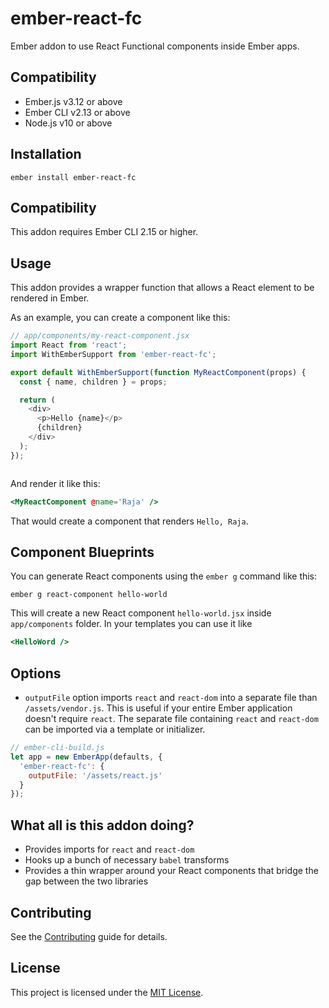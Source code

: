ember-react-fc
==============================================================================

Ember addon to use React Functional components inside Ember apps.


Compatibility
------------------------------------------------------------------------------

* Ember.js v3.12 or above
* Ember CLI v2.13 or above
* Node.js v10 or above


Installation
------------------------------------------------------------------------------

```
ember install ember-react-fc
```

Compatibility
------------------------------------------------------------------------------

This addon requires Ember CLI 2.15 or higher.

Usage
------------------------------------------------------------------------------

This addon provides a wrapper function that allows a React element to be rendered in Ember.

As an example, you can create a component like this:

```javascript
// app/components/my-react-component.jsx
import React from 'react';
import WithEmberSupport from 'ember-react-fc';

export default WithEmberSupport(function MyReactComponent(props) {
  const { name, children } = props;

  return (
    <div>
      <p>Hello {name}</p>
      {children}
    </div>
  );
});



```

And render it like this:

```handlebars
<MyReactComponent @name='Raja' />
```

That would create a component that renders `Hello, Raja`.


Component Blueprints
--------------------
You can generate React components using the `ember g` command like this:
```
ember g react-component hello-world
```

This will create a new React component `hello-world.jsx` inside `app/components` folder.
In your templates you can use it like 
```handlebars
<HelloWord />
```

Options
------------------------------------------------------------------------------

* `outputFile` option imports `react` and `react-dom` into a separate file than `/assets/vendor.js`. This is useful if your entire Ember application doesn't require `react`. The separate file containing `react` and `react-dom` can be imported via a template or initializer.

```javascript
// ember-cli-build.js
let app = new EmberApp(defaults, {
  'ember-react-fc': {
    outputFile: '/assets/react.js'
  }
});
```

What all is this addon doing?
------------------------------------------------------------------------------

* Provides imports for `react` and `react-dom`
* Hooks up a bunch of necessary `babel` transforms
* Provides a thin wrapper around your React components that bridge the gap between the two libraries

Contributing
------------------------------------------------------------------------------

See the [Contributing](CONTRIBUTING.md) guide for details.


License
------------------------------------------------------------------------------

This project is licensed under the [MIT License](LICENSE.md).
